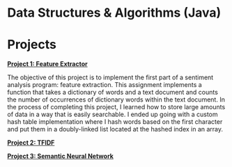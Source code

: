# Data Structures & Algorithms (Java)

# Projects

[**Project 1: Feature Extractor**](Project1/)

The objective of this project is to implement the first part of a sentiment analysis program:
feature extraction. This assignment implements a function that takes a dictionary of words and a text
document and counts the number of occurrences of dictionary words within the text document. In the
process of completing this project, I learned how to store large amounts of data in a way that is easily
searchable. I ended up going with a custom hash table implementation where I hash words based on the
first character and put them in a doubly-linked list located at the hashed index in an array.

[**Project 2: TFIDF**](Project2/)

[**Project 3: Semantic Neural Network**](Project3/)


